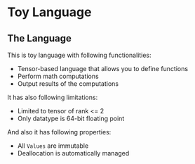 # Toy Language

## The Language

This is toy language with following functionalities:

- Tensor-based language that allows you to define functions
- Perform math computations
- Output results of the computations

It has also following limitations:

- Limited to tensor of rank <= 2
- Only datatype is 64-bit floating point

And also it has following properties:

- All `Values` are immutable
- Deallocation is automatically managed
